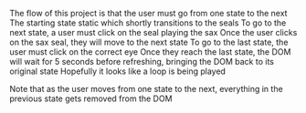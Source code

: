 The flow of this project is that the user must go from one state to the next
The starting state static which shortly transitions to the seals
To go to the next state, a user must click on the seal playing the sax
Once the user clicks on the sax seal, they will move to the next state
To go to the last state, the user must click on the correct eye
Once they reach the last state, the DOM will wait for 5 seconds before refreshing, bringing the DOM back to its original state
Hopefully it looks like a loop is being played

Note that as the user moves from one state to the next, everything in the previous state gets removed from the DOM
